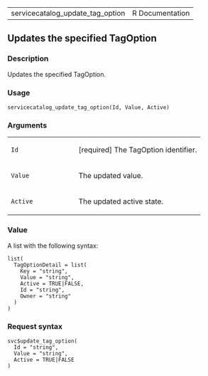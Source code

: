 <table style="width: 100%;">
<tbody>
<tr class="odd">
<td>servicecatalog_update_tag_option</td>
<td style="text-align: right;">R Documentation</td>
</tr>
</tbody>
</table>

## Updates the specified TagOption

### Description

Updates the specified TagOption.

### Usage

    servicecatalog_update_tag_option(Id, Value, Active)

### Arguments

<table>
<colgroup>
<col style="width: 35%" />
<col style="width: 65%" />
</colgroup>
<tbody>
<tr class="odd">
<td><code id="servicecatalog_update_tag_option_:_Id">Id</code></td>
<td><p>[required] The TagOption identifier.</p></td>
</tr>
<tr class="even">
<td><code
id="servicecatalog_update_tag_option_:_Value">Value</code></td>
<td><p>The updated value.</p></td>
</tr>
<tr class="odd">
<td><code
id="servicecatalog_update_tag_option_:_Active">Active</code></td>
<td><p>The updated active state.</p></td>
</tr>
</tbody>
</table>

### Value

A list with the following syntax:

    list(
      TagOptionDetail = list(
        Key = "string",
        Value = "string",
        Active = TRUE|FALSE,
        Id = "string",
        Owner = "string"
      )
    )

### Request syntax

    svc$update_tag_option(
      Id = "string",
      Value = "string",
      Active = TRUE|FALSE
    )
